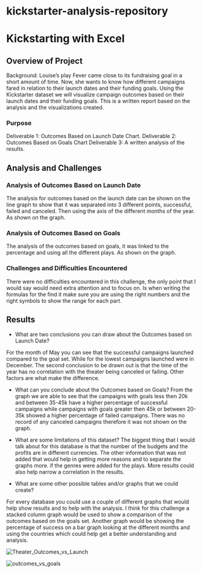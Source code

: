 # kickstarter-analysis-repository
# Kickstarting with Excel

## Overview of Project
Background: Louise’s play Fever came close to its fundraising goal in a short amount of time. Now, she wants to know how different campaigns fared in relation to their launch dates and their funding goals. Using the Kickstarter dataset we will visualize campaign outcomes based on their launch dates and their funding goals. This is a written report based on the analysis and the visualizations created.

### Purpose

Deliverable 1: Outcomes Based on Launch Date Chart.
Deliverable 2: Outcomes Based on Goals Chart 
Deliverable 3: A written analysis of the results. 


## Analysis and Challenges

### Analysis of Outcomes Based on Launch Date
The analysis for outcomes based on the launch date can be shown on the line graph to show that it was separated into 3 different points, successful, failed and canceled. Then using the axis of the different months of the year. As shown on the graph. 

### Analysis of Outcomes Based on Goals
The analysis of the outcomes based on goals, it was linked to the percentage and using all the different plays. As shown on the graph.

### Challenges and Difficulties Encountered
There were no difficulties encountered in this challenge, the only point that I would say would need extra attention and to focus on. Is when writing the formulas for the find it make sure you are using the right numbers and the right symbols to show the range for each part. 

## Results

- What are two conclusions you can draw about the Outcomes based on Launch Date?

For the month of May you can see that the successful campaigns launched compared to the goal set. While for the lowest campaigns launched were in December.
The second conclusion to be drawn out is that the time of the year has no correlation with the theater being canceled or failing. Other factors are what make the difference. 


- What can you conclude about the Outcomes based on Goals?
From the graph we are able to see that the campaigns with goals less then 20k and between 35-45k have a higher percentage of successful campaigns while campaigns with goals greater then 45k or between 20-35k showed a higher percentage of failed campaigns. There was no record of any canceled campaigns therefore it was not shown on the graph. 


- What are some limitations of this dataset?
The biggest thing that I would talk about for this database is that the number of the budgets and the profits are in different currencies. The other information that was not added that would help in getting more reasons and to separate the graphs more. if the genres were added for the plays. More results could also help narrow a correlation in the results.

- What are some other possible tables and/or graphs that we could create?

For every database you could use a couple of different graphs that would help show results and to help with the analysis. I think for this challenge a stacked column graph would be used to show a comparison of the outcomes based on the goals set. Another graph would be showing the percentage of success on a bar graph looking at the different months and using the countries which could help get a better understanding and analysis. 

![Theater_Outcomes_vs_Launch](https://user-images.githubusercontent.com/93894964/140678573-17696a26-501d-4eee-b1f0-222a8c7ea9a6.png)

![outcomes_vs_goals](https://user-images.githubusercontent.com/93894964/140678589-1fccb210-0608-4901-bffe-a11d1921ed61.png)


